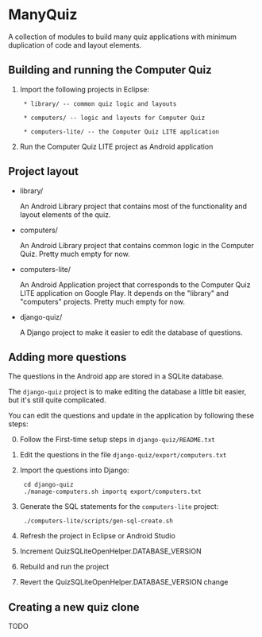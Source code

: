 ManyQuiz
========
A collection of modules to build many quiz applications
with minimum duplication of code and layout elements.


Building and running the Computer Quiz
--------------------------------------
1. Import the following projects in Eclipse:

        * library/ -- common quiz logic and layouts

        * computers/ -- logic and layouts for Computer Quiz

        * computers-lite/ -- the Computer Quiz LITE application

2. Run the Computer Quiz LITE project as Android application


Project layout
--------------
+ library/

    An Android Library project that contains most of the
    functionality and layout elements of the quiz.

+ computers/

    An Android Library project that contains common
    logic in the Computer Quiz.
    Pretty much empty for now.

+ computers-lite/

    An Android Application project that corresponds to the
    Computer Quiz LITE application on Google Play.
    It depends on the "library" and "computers" projects.
    Pretty much empty for now.

+ django-quiz/

    A Django project to make it easier to edit the database
    of questions.


Adding more questions
---------------------
The questions in the Android app are stored in a SQLite database.

The `django-quiz` project is to make editing the database a little
bit easier, but it's still quite complicated.

You can edit the questions and update in the application by
following these steps:

0. Follow the First-time setup steps in `django-quiz/README.txt`

1. Edit the questions in the file `django-quiz/export/computers.txt`

2. Import the questions into Django:

        cd django-quiz
        ./manage-computers.sh importq export/computers.txt

3. Generate the SQL statements for the `computers-lite` project:

        ./computers-lite/scripts/gen-sql-create.sh

4. Refresh the project in Eclipse or Android Studio

5. Increment QuizSQLiteOpenHelper.DATABASE_VERSION

6. Rebuild and run the project

7. Revert the QuizSQLiteOpenHelper.DATABASE_VERSION change


Creating a new quiz clone
-------------------------
TODO
